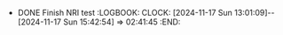 - DONE Finish NRI test
  :LOGBOOK:
  CLOCK: [2024-11-17 Sun 13:01:09]--[2024-11-17 Sun 15:42:54] =>  02:41:45
  :END: